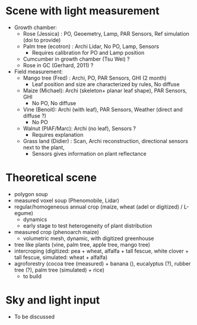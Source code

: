 
# Scene with light measurement

- Growth chamber:
  - Rose (Jessica) : PO, Geoemetry, Lamp, PAR Sensors, Ref simulation (doi to provide)
  - Palm tree (ecotron) : Archi Lidar, No PO, Lamp, Sensors
     - Requires calibration for PO and Lamp position
  - Cumcumber in growth chamber (Tsu Wei) ?
  - Rose in GC (Gerhard, 2011) ?
- Field measurement:
  -  Mango tree (Fred) : Archi, PO, PAR Sensors, GHI (2 month)
      - Leaf position and size are characterized by rules, No diffuse
  - Maize (Michael): Archi (skeleton+ planar leaf shape), PAR Sensors, GHI
      - No PO, No diffuse
  - Vine (Benoit): Archi (with leaf), PAR Sensors, Weather (direct and diffuse ?)
      - No PO
  - Walnut (PIAF/Marc): Archi (no leaf), Sensors ?
      - Requires explanation
  - Grass land (Didier) : Scan, Archi reconstruction, directional sensors next to the plant,
      - Sensors gives information on plant reflectance 

# Theoretical scene
- polygon soup
- measured voxel soup (Phenomobile, Lidar)
- regular/homogeneous annual crop (maize, wheat (adel or digitized) / L-egume)
   -  dynamics
   -  early stage to test heterogeneity of plant distribution
- measured crop (phenoarch maize)
   - volumetric mesh, dynamic, with digitized greenhouse
- tree like plants (vine, palm tree, apple tree, mango tree)
- intercroping (digitized: pea + wheat, alfalfa + tall fescue, white clover + tall fescue, simulated: wheat + alfalfa)
- agroforestry (cocoa tree (measured) + banana (),  eucalyptus (?), rubber tree (?), palm tree (simulated) + rice)
   - to build

# Sky and light input
  - To be discussed
